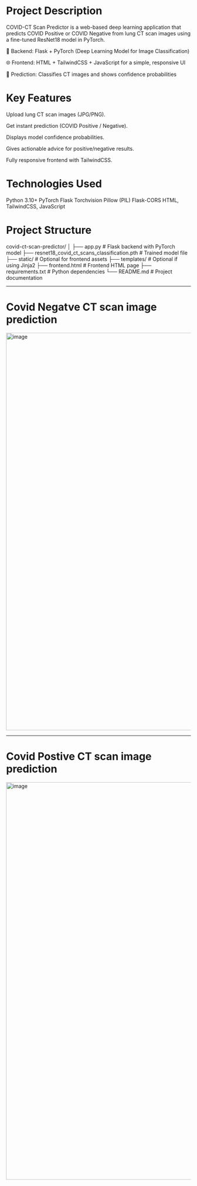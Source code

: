 # **Project Description**

COVID-CT Scan Predictor is a web-based deep learning application that predicts COVID Positive or COVID Negative from lung CT scan images using a fine-tuned ResNet18 model in PyTorch.

🧠 Backend: Flask + PyTorch (Deep Learning Model for Image Classification)

🌐 Frontend: HTML + TailwindCSS + JavaScript for a simple, responsive UI

🔮 Prediction: Classifies CT images and shows confidence probabilities


# **Key Features**

Upload lung CT scan images (JPG/PNG).

Get instant prediction (COVID Positive / Negative).

Displays model confidence probabilities.

Gives actionable advice for positive/negative results.

Fully responsive frontend with TailwindCSS.


# **Technologies Used**

Python 3.10+
PyTorch
Flask
Torchvision
Pillow (PIL)
Flask-CORS
HTML, TailwindCSS, JavaScript


# **Project Structure**

covid-ct-scan-predictor/
│
├── app.py                     # Flask backend with PyTorch model
├── resnet18_covid_ct_scans_classification.pth  # Trained model file
├── static/                    # Optional for frontend assets
├── templates/                 # Optional if using Jinja2
├── frontend.html              # Frontend HTML page
├── requirements.txt           # Python dependencies
└── README.md                  # Project documentation


---------------------------------------------------------------------------------------------------------------------------------------------------------------------


# Covid Negatve CT scan image prediction
<img width="1920" height="1080" alt="image" src="https://github.com/user-attachments/assets/fbb9a4e9-b449-4405-aeb8-882c3d63207b" />

----------------------------------------------------------------------------------------------------------------------------------------------------------------------


# Covid Postive CT scan image prediction
<img width="1920" height="1080" alt="image" src="https://github.com/user-attachments/assets/d5c23b24-dad7-44da-80bb-d76dbeacb803" />





